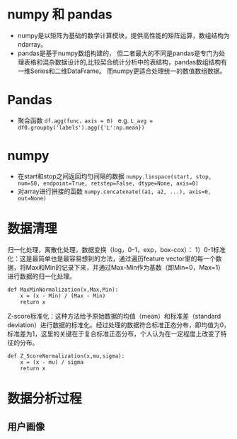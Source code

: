 # numpy 和 pandas
* numpy是以矩阵为基础的数学计算模块，提供高性能的矩阵运算，数组结构为ndarray。
* pandas是基于numpy数组构建的，
  但二者最大的不同是pandas是专门为处理表格和混杂数据设计的,比较契合统计分析中的表结构，pandas数组结构有一维Series和二维DataFrame。 而numpy更适合处理统一的数值数组数据。
  
# Pandas

- 聚合函数
    `df.agg(func，axis = 0) `   e.g. `L_avg = df0.groupby('labels').agg({'L':np.mean})`

# numpy

- 在start和stop之间返回均匀间隔的数据
    `numpy.linspace(start, stop, num=50, endpoint=True, retstep=False, dtype=None, axis=0)`
- 对array进行拼接的函数
    `numpy.concatenate((a1, a2, ...), axis=0, out=None)`




# 数据清理 
归一化处理，离散化处理，数据变换（log，0-1，exp，box-cox）：
1）0-1标准化：这是最简单也是最容易想到的方法，通过遍历feature vector里的每一个数据，将Max和Min的记录下来，并通过Max-Min作为基数（即Min=0，Max=1）进行数据的归一化处理。

    def MaxMinNormalization(x,Max,Min):
        x = (x - Min) / (Max - Min)
        return x

Z-score标准化：这种方法给予原始数据的均值（mean）和标准差（standard deviation）进行数据的标准化。经过处理的数据符合标准正态分布，即均值为0，标准差为1，这里的关键在于复合标准正态分布，个人认为在一定程度上改变了特征的分布。

    def Z_ScoreNormalization(x,mu,sigma):
        x = (x - mu) / sigma
        return x

# 数据分析过程

## 用户画像

